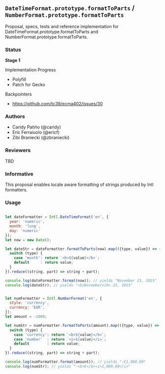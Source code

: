 ## `DateTimeFormat.prototype.formatToParts` / `NumberFormat.prototype.formatToParts`
Proposal, specs, tests and reference implementation for DateTimeFormat.prototype.formatToParts and NumberFormat.prototype.formatToParts.

### Status

__Stage 1__

Implementation Progress

 * Polyfill
 * Patch for Gecko

Backpointers

 * https://github.com/tc39/ecma402/issues/30

### Authors

 * Caridy Patiño (@caridy)
 * Eric Ferraiuolo (@ericf)
 * Zibi Braniecki (@zbraniecki)

### Reviewers

TBD

### Informative

This proposal enables locale aware formatting of strings produced by Intl
formatters.

### Usage

```javascript

let dateFormatter = Intl.DateTimeFormat('en', {
  year: 'numeric',
  month: 'long',
  day: 'numeric'
});
let now = new Date();

let dateStr = dateFormatter.formatToParts(now).map(({type, value}) => {
  switch (type) {
    case 'month': return `<b>${value}</b>`;
    default     : return value;
  }
}).reduce((string, part) => string + part);

console.log(dateFormatter.format(now)); // yields "November 23, 2015"
console.log(dateStr); // yields "<b>November</b> 23, 2015"


let numFormatter = Intl.NumberFormat('en', {
  style: 'currency',
  currency: 'EUR',
});
let amount = -1000;

let numStr = numFormatter.formatToParts(amount).map(({type, value}) => {
  switch (type) {
    case 'currency': return `<b>${value}</b>`;
    case 'number'  : return `<i>${value}</i>`;
    default        : return value;
  }
}).reduce((string, part) => string + part);

console.log(numFormatter.format(amount)); // yields "-€1,000.00"
console.log(numStr); // yields "-<b>€</b><i>1,000.00</i>"
```
